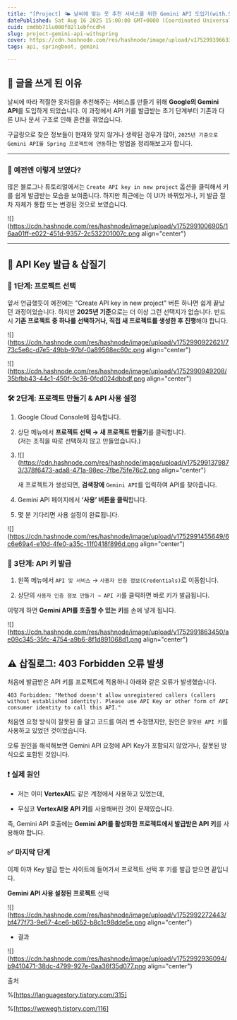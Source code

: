 ```yaml
---
title: "[Project] 🌤️ 날씨에 맞는 옷 추천 서비스를 위한 Gemini API 도입기(with.Spring)"
datePublished: Sat Aug 16 2025 15:00:00 GMT+0000 (Coordinated Universal Time)
cuid: cmdbb71lu000f02l1ebfncdh4
slug: project-gemini-api-withspring
cover: https://cdn.hashnode.com/res/hashnode/image/upload/v1752993966338/d9ad8be1-e645-47f4-91ba-4f995f94fab2.png
tags: api, springboot, gemini

---
```


## 👋 글을 쓰게 된 이유

날씨에 따라 적절한 옷차림을 추천해주는 서비스를 만들기 위해 **Google의 Gemini API**를 도입하게 되었습니다. 이 과정에서 API 키를 발급받는 초기 단계부터 기존과 다른 UI나 문서 구조로 인해 혼란을 겪었습니다.

구글링으로 찾은 정보들이 현재와 맞지 않거나 생략된 경우가 많아, `2025년 기준으로 Gemini API를 Spring 프로젝트에 연동`하는 방법을 정리해보고자 합니다.

---

### 📍 예전엔 이렇게 보였다?

많은 블로그나 튜토리얼에서는 `Create API key in new project` 옵션을 클릭해서 키를 쉽게 발급받는 모습을 보여줍니다. 하지만 최근에는 이 UI가 바뀌었거나, 키 발급 절차 자체가 통합 또는 변경된 것으로 보였습니다.

![](https://cdn.hashnode.com/res/hashnode/image/upload/v1752991006905/16aa01ff-e022-451d-9357-2c532201007c.png align="center")

---

## 🔐 API Key 발급 & 삽질기

### 📌 1단계: 프로젝트 선택

앞서 언급했듯이 예전에는 "Create API key in new project" 버튼 하나면 쉽게 끝났던 과정이었습니다. 하지만 **2025년 기준**으로는 더 이상 그런 선택지가 없습니다. 반드시 **기존 프로젝트 중 하나를 선택하거나, 직접 새 프로젝트를 생성한 후 진행**해야 합니다.

![](https://cdn.hashnode.com/res/hashnode/image/upload/v1752990922621/773c5e6c-d7e5-49bb-97bf-0a89568ec60c.png align="center")

![](https://cdn.hashnode.com/res/hashnode/image/upload/v1752990949208/35bfbb43-44c1-450f-9c36-0fcd024dbbdf.png align="center")

### 🛠️ 2단계: 프로젝트 만들기 & API 사용 설정

1. Google Cloud Console에 접속합니다.
    
2. 상단 메뉴에서 **프로젝트 선택 → 새 프로젝트 만들기**를 클릭합니다.  
    (저는 조직을 따로 선택하지 않고 만들었습니다.)
    
3. ![](https://cdn.hashnode.com/res/hashnode/image/upload/v1752991379873/378f6473-ada8-471a-98ec-7fbe75fe76c2.png align="center")
    
    새 프로젝트가 생성되면, **검색창에** `Gemini API`를 입력하여 API를 찾아줍니다.
    
4. Gemini API 페이지에서 **‘사용’ 버튼을 클릭**합니다.
    
5. 몇 분 기다리면 사용 설정이 완료됩니다.
    

![](https://cdn.hashnode.com/res/hashnode/image/upload/v1752991455649/6c6e69a4-e10d-4fe0-a35c-11f0418f896d.png align="center")

### 🔑 3단계: API 키 발급

1. 왼쪽 메뉴에서 `API 및 서비스` → `사용자 인증 정보(Credentials)`로 이동합니다.
    
2. 상단의 `사용자 인증 정보 만들기 → API 키`를 클릭하면 바로 키가 발급됩니다.
    

이렇게 하면 **Gemini API를 호출할 수 있는 키**를 손에 넣게 됩니다.

![](https://cdn.hashnode.com/res/hashnode/image/upload/v1752991863450/ae09c345-35fc-4754-a9b6-8f1d891068d1.png align="center")

## ⚠️ 삽질로그: 403 Forbidden 오류 발생

처음에 발급받은 API 키를 프로젝트에 적용하니 아래와 같은 오류가 발생했습니다.

`403 Forbidden: "Method doesn't allow unregistered callers (callers without established identity). Please use API Key or other form of API consumer identity to call this API."`

처음엔 요청 방식이 잘못된 줄 알고 코드를 여러 번 수정했지만, 원인은 `잘못된 API 키`를 사용하고 있었던 것이었습니다.

오류 원인을 해석해보면 Gemini API 요청에 API Key가 포함되지 않았거나, 잘못된 방식으로 포함된 것입니다.

### ❗ 실제 원인

* 저는 이미 **VertexAI**도 같은 계정에서 사용하고 있었는데,
    
* 무심코 **VertexAI용 API 키**를 사용해버린 것이 문제였습니다.
    

즉, Gemini API 호출에는 **Gemini API를 활성화한 프로젝트에서 발급받은 API 키**를 사용해야 합니다.

### ✅ 마지막 단계

이제 아까 Key 발급 받는 사이트에 들어가서 프로젝트 선택 후 키를 발급 받으면 끝입니다.

**Gemini API 사용 설정된 프로젝트** 선택

![](https://cdn.hashnode.com/res/hashnode/image/upload/v1752992272443/bf477f73-9e67-4ce6-b652-b8c1c98dde5e.png align="center")

* 결과
    

![](https://cdn.hashnode.com/res/hashnode/image/upload/v1752992936094/b9410471-38dc-4799-927e-0aa36f35d077.png align="center")

출처

%[https://languagestory.tistory.com/315] 

%[https://wewegh.tistory.com/116]